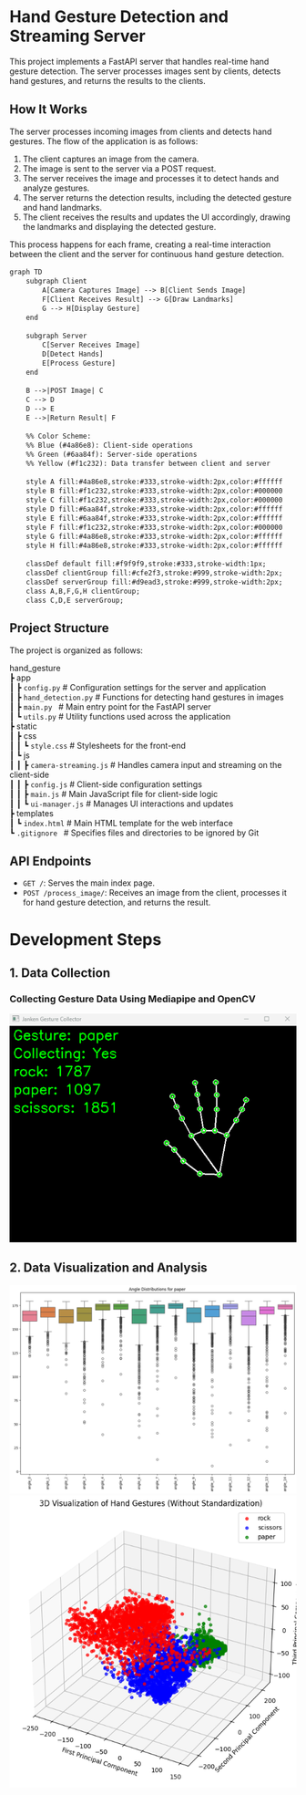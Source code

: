 # Hand Gesture Detection and Streaming Server

This project implements a FastAPI server that handles real-time hand gesture detection. The server processes images sent by clients, detects hand gestures, and returns the results to the clients.

## How It Works

The server processes incoming images from clients and detects hand gestures. The flow of the application is as follows:

1. The client captures an image from the camera.
2. The image is sent to the server via a POST request.
3. The server receives the image and processes it to detect hands and analyze gestures.
4. The server returns the detection results, including the detected gesture and hand landmarks.
5. The client receives the results and updates the UI accordingly, drawing the landmarks and displaying the detected gesture.

This process happens for each frame, creating a real-time interaction between the client and the server for continuous hand gesture detection.

```mermaid
graph TD
    subgraph Client
        A[Camera Captures Image] --> B[Client Sends Image]
        F[Client Receives Result] --> G[Draw Landmarks]
        G --> H[Display Gesture]
    end

    subgraph Server
        C[Server Receives Image]
        D[Detect Hands]
        E[Process Gesture]
    end

    B -->|POST Image| C
    C --> D
    D --> E
    E -->|Return Result| F

    %% Color Scheme:
    %% Blue (#4a86e8): Client-side operations
    %% Green (#6aa84f): Server-side operations
    %% Yellow (#f1c232): Data transfer between client and server

    style A fill:#4a86e8,stroke:#333,stroke-width:2px,color:#ffffff
    style B fill:#f1c232,stroke:#333,stroke-width:2px,color:#000000
    style C fill:#f1c232,stroke:#333,stroke-width:2px,color:#000000
    style D fill:#6aa84f,stroke:#333,stroke-width:2px,color:#ffffff
    style E fill:#6aa84f,stroke:#333,stroke-width:2px,color:#ffffff
    style F fill:#f1c232,stroke:#333,stroke-width:2px,color:#000000
    style G fill:#4a86e8,stroke:#333,stroke-width:2px,color:#ffffff
    style H fill:#4a86e8,stroke:#333,stroke-width:2px,color:#ffffff

    classDef default fill:#f9f9f9,stroke:#333,stroke-width:1px;
    classDef clientGroup fill:#cfe2f3,stroke:#999,stroke-width:2px;
    classDef serverGroup fill:#d9ead3,stroke:#999,stroke-width:2px;
    class A,B,F,G,H clientGroup;
    class C,D,E serverGroup;
```

## Project Structure

The project is organized as follows:

hand_gesture  
 ┣ app  
 ┃ ┣ `config.py` # Configuration settings for the server and application  
 ┃ ┣ `hand_detection.py` # Functions for detecting hand gestures in images  
 ┃ ┣ `main.py ` # Main entry point for the FastAPI server  
 ┃ ┗ `utils.py` # Utility functions used across the application  
 ┣ static  
 ┃ ┣ css  
 ┃ ┃ ┗ `style.css` # Stylesheets for the front-end  
 ┃ ┗ js  
 ┃ ┃ ┣ `camera-streaming.js` # Handles camera input and streaming on the client-side  
 ┃ ┃ ┣ `config.js` # Client-side configuration settings  
 ┃ ┃ ┣ `main.js` # Main JavaScript file for client-side logic  
 ┃ ┃ ┗ `ui-manager.js` # Manages UI interactions and updates  
 ┣ templates  
 ┃ ┗ `index.html` # Main HTML template for the web interface  
 ┗ `.gitignore ` # Specifies files and directories to be ignored by Git

## API Endpoints

- `GET /`: Serves the main index page.
- `POST /process_image/`: Receives an image from the client, processes it for hand gesture detection, and returns the result.

# Development Steps

## 1. Data Collection

### Collecting Gesture Data Using Mediapipe and OpenCV

![gif](./images/collect_data.gif)

## 2. Data Visualization and Analysis

![plot1](./images/plot1.png)
![plot2](./images/plot2.png)
